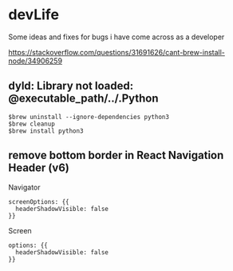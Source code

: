 # devLife
Some ideas and fixes for bugs i have come across as a developer

https://stackoverflow.com/questions/31691626/cant-brew-install-node/34906259

## dyld: Library not loaded: @executable_path/../.Python
```
$brew uninstall --ignore-dependencies python3
$brew cleanup
$brew install python3
```

## remove bottom border in React Navigation Header (v6)
Navigator
```
screenOptions: {{
  headerShadowVisible: false
}}
```

Screen
```
options: {{
  headerShadowVisible: false
}}
```

